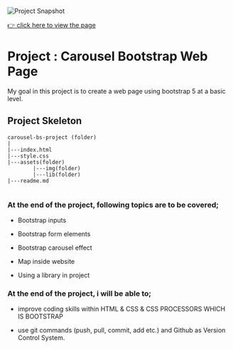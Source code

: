 ![Project Snapshot](screengif.gif)

[👉 click here to view the page](https://msaiduslu.github.io/Warcraft-Page-Bootstrap/)

# Project : Carousel Bootstrap Web Page

My goal in this project is to create a web page using bootstrap 5 at a basic level.

## Project Skeleton

```
carousel-bs-project (folder)
|
|---index.html
|---style.css
|---assets(folder)
        |---img(folder)
        |---lib(folder)
|---readme.md


```

### At the end of the project, following topics are to be covered;

- Bootstrap inputs

- Bootstrap form elements

- Bootstrap carousel effect

- Map inside website

- Using a library in project

### At the end of the project, i will be able to;

- improve coding skills within HTML & CSS & CSS PROCESSORS WHICH IS BOOTSTRAP

- use git commands (push, pull, commit, add etc.) and Github as Version Control System.
